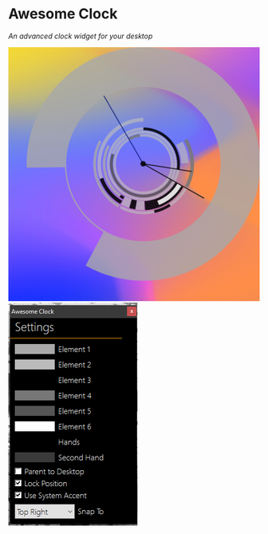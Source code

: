 # Awesome Clock

<em>An advanced clock widget for your desktop</em>

![Screenshot_1](/Screenshot_1.png)
![Screenshot_2](/Screenshot_2.png)
